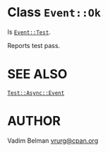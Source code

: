 Class `Event::Ok`
=================

Is [`Event::Test`](https://github.com/vrurg/raku-Test-Async/blob/v0.0.900/docs/md/Test/Async/Event/Test.md).

Reports test pass.

SEE ALSO
========

[`Test::Async::Event`](https://github.com/vrurg/raku-Test-Async/blob/v0.0.900/docs/md/Test/Async/Event.md)

AUTHOR
======

Vadim Belman <vrurg@cpan.org>

